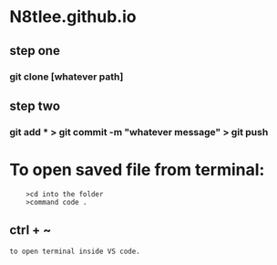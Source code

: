 # N8tlee.github.io
## step one
### git clone [whatever path]
## step two 
### git add * > git commit -m "whatever message" > git push 
# To open saved file from terminal:
        >cd into the folder
        >command code .
## ctrl + ~  
    to open terminal inside VS code.

        